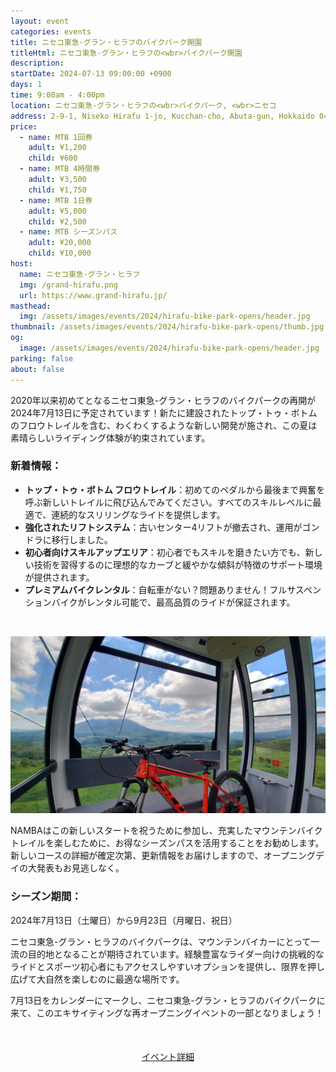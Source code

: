```yaml
---
layout: event
categories: events
title: ニセコ東急-グラン・ヒラフのバイクパーク開園
titleHtml: ニセコ東急-グラン・ヒラフの<wbr>バイクパーク開園
description:
startDate: 2024-07-13 09:00:00 +0900
days: 1
time: 9:00am - 4:00pm
location: ニセコ東急-グラン・ヒラフの<wbr>バイクパーク, <wbr>ニセコ
address: 2-9-1, Niseko Hirafu 1-jo, Kucchan-cho, Abuta-gun, Hokkaido 044-0080
price:
  - name: MTB 1回券
    adult: ¥1,200
    child: ¥600
  - name: MTB 4時間券
    adult: ¥3,500
    child: ¥1,750
  - name: MTB 1日券
    adult: ¥5,000
    child: ¥2,500
  - name: MTB シーズンパス
    adult: ¥20,000
    child: ¥10,000
host:
  name: ニセコ東急-グラン・ヒラフ
  img: /grand-hirafu.png
  url: https://www.grand-hirafu.jp/
masthead:
  img: /assets/images/events/2024/hirafu-bike-park-opens/header.jpg
thumbnail: /assets/images/events/2024/hirafu-bike-park-opens/thumb.jpg
og:
  image: /assets/images/events/2024/hirafu-bike-park-opens/header.jpg
parking: false
about: false
---
```

2020年以来<wbr>初めてと<wbr>なる<wbr>ニセコ東急-グラン・ヒラフのバイクパークの<wbr>再開が<wbr>2024年7月13日に<wbr>予定されています！<wbr>新たに<wbr>建設された<wbr>トップ・トゥ・ボトムの<wbr>フロウトレイルを<wbr>含む、<wbr>わく<wbr>わく<wbr>するような<wbr>新しい<wbr>開発が<wbr>施され、<wbr>この<wbr>夏は<wbr>素晴らしい<wbr>ライディング体験が<wbr>約束されています。

### 新着情報：

- <strong>トップ・トゥ・ボトム フロウトレイル</strong>：初めての<wbr>ペダルから<wbr>最後まで<wbr>興奮を<wbr>呼ぶ<wbr>新しい<wbr>トレイルに<wbr>飛び込んで<wbr>みてください。<wbr>すべての<wbr>スキルレベルに<wbr>最適で、<wbr>連続的な<wbr>スリリングな<wbr>ライドを<wbr>提供します。
- <strong>強化された<wbr>リフトシステム</strong>：古い<wbr>センター4リフトが<wbr>撤去され、<wbr>運用が<wbr>ゴンドラに<wbr>移行しました。
- <strong>初心者向けスキルアップエリア</strong>：初心者でも<wbr>スキルを<wbr>磨きたい方でも、<wbr>新しい<wbr>技術を<wbr>習得するのに<wbr>理想的な<wbr>カーブと<wbr>緩やかな<wbr>傾斜が<wbr>特徴の<wbr>サポート環境が<wbr>提供されます。
- <strong>プレミアムバイクレンタル</strong>：自転車が<wbr>ない？<wbr>問題<wbr>ありません！<wbr>フルサスペンションバイクが<wbr>レンタル可能で、<wbr>最高品質の<wbr>ライドが<wbr>保証されます。

<br />

![](/assets/images/events/2024/hirafu-bike-park-opens/gondola.jpg)

NAMBAは<wbr>この<wbr>新しい<wbr>スタートを<wbr>祝う<wbr>ために<wbr>参加し、<wbr>充実した<wbr>マウンテンバイクトレイルを<wbr>楽しむ<wbr>ために、<wbr>お得な<wbr>シーズンパスを<wbr>活用する<wbr>ことを<wbr>お勧めします。<wbr>新しい<wbr>コースの<wbr>詳細が<wbr>確定次第、<wbr>更新情報を<wbr>お届けしますので、<wbr>オープニングデイの<wbr>大発表も<wbr>お見逃しなく。

### シーズン期間：
2024年7月13日<wbr>（土曜日）から<wbr>9月23日<wbr>（月曜日、<wbr>祝日）

ニセコ東急-グラン・ヒラフのバイクパークは、<wbr>マウンテンバイカーに<wbr>とって<wbr>一流の<wbr>目的地と<wbr>なることが<wbr>期待されています。<wbr>経験豊富な<wbr>ライダー向けの<wbr>挑戦的な<wbr>ライドと<wbr>スポーツ初心者にも<wbr>アクセスしやすい<wbr>オプションを<wbr>提供し、<wbr>限界を<wbr>押し広げて<wbr>大自然を<wbr>楽しむのに<wbr>最適な<wbr>場所です。

7月13日を<wbr>カレンダーに<wbr>マークし、<wbr>ニセコ東急-グラン・ヒラフのバイクパークに<wbr>来て、<wbr>この<wbr>エキサイティングな<wbr>再オープニングイベントの<wbr>一部と<wbr>なりましょう！

<div style="text-align:center; margin:50px 0;">
  <a class="btn btn-primary" href="https://www.grand-hirafu.jp/blog/hirafu-news/2024/04/2024-2-12.html" target="_blank">イベント詳細</a>
</div>
